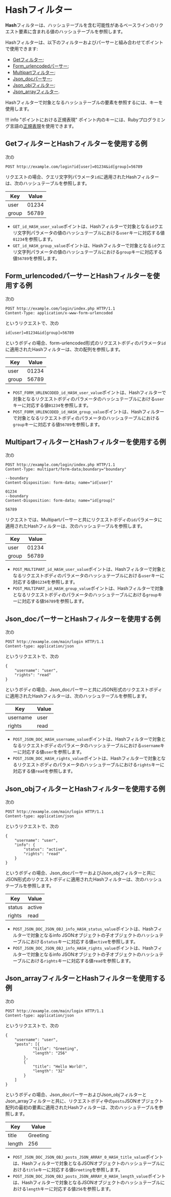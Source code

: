 [link-ruby]:        http://ruby-doc.org/core-2.6.1/doc/regexp_rdoc.html

[anchor1]:      #the-example-of-using-the-get-filter-and-the-hash-filter
[anchor2]:      #the-example-of-using-the-form_urlencoded-parser-with-the-hash-filter
[anchor3]:      #the-example-of-using-the-multipart-filter-and-the-hash-filter
[anchor4]:      #the-example-of-using-the-json_doc-parser-and-the-hash-filter
[anchor5]:      #the-example-of-using-the-json_obj-filter-and-the-hash-filter
[anchor6]:      #the-example-of-using-the-json_array-filter-and-the-hash-filter


# Hashフィルター

**Hash**フィルターは、ハッシュテーブルを含む可能性があるベースラインのリクエスト要素に含まれる値のハッシュテーブルを参照します。

Hashフィルターは、以下のフィルターおよびパーサーと組み合わせてポイントで使用できます:
* [Getフィルター][anchor1];
* [Form_urlencodedパーサー][anchor2];
* [Multipartフィルター][anchor3];
* [Json_docパーサー][anchor4];
* [Json_objフィルター][anchor5];
* [Json_arrayフィルター][anchor6].

Hashフィルターで対象となるハッシュテーブルの要素を参照するには、キーを使用します。

!!! info "ポイントにおける正規表現"
    ポイント内のキーには、Rubyプログラミング言語の[正規表現][link-ruby]を使用できます。  

## GetフィルターとHashフィルターを使用する例

次の

```
POST http://example.com/login?id[user]=01234&id[group]=56789 
```

リクエストの場合、クエリ文字列パラメータ`id`に適用されたHashフィルターは、次のハッシュテーブルを参照します。

| Key   | Value    |
|-------|----------|
| user  | 01234    |
| group | 56789    |

* `GET_id_HASH_user_value`ポイントは、Hashフィルターで対象となる`id`クエリ文字列パラメータの値のハッシュテーブルにおける`user`キーに対応する値`01234`を参照します。
* `GET_id_HASH_group_value`ポイントは、Hashフィルターで対象となる`id`クエリ文字列パラメータの値のハッシュテーブルにおける`group`キーに対応する値`56789`を参照します。


## Form_urlencodedパーサーとHashフィルターを使用する例

次の

```
POST http://example.com/login/index.php HTTP/1.1
Content-Type: application/x-www-form-urlencoded
```

というリクエストで、次の

```
id[user]=01234&id[group]=56789
```

というボディの場合、form-urlencoded形式のリクエストボディのパラメータ`id`に適用されたHashフィルターは、次の配列を参照します。

| Key   | Value    |
|-------|----------|
| user  | 01234    |
| group | 56789    |

* `POST_FORM_URLENCODED_id_HASH_user_value`ポイントは、Hashフィルターで対象となるリクエストボディのパラメータのハッシュテーブルにおける`user`キーに対応する値`01234`を参照します。
* `POST_FORM_URLENCODED_id_HASH_group_value`ポイントは、Hashフィルターで対象となるリクエストボディのパラメータのハッシュテーブルにおける`group`キーに対応する値`56789`を参照します。 

## MultipartフィルターとHashフィルターを使用する例

次の

```
POST http://example.com/login/index.php HTTP/1.1
Content-Type: multipart/form-data;boundary="boundary" 

--boundary 
Content-Disposition: form-data; name="id[user]" 

01234 
--boundary 
Content-Disposition: form-data; name="id[group]"

56789
```

リクエストでは、Multipartパーサーと共にリクエストボディの`id`パラメータに適用されたHashフィルターは、次のハッシュテーブルを参照します。

| Key   | Value    |
|-------|----------|
| user  | 01234    |
| group | 56789    |

* `POST_MULTIPART_id_HASH_user_value`ポイントは、Hashフィルターで対象となるリクエストボディのパラメータのハッシュテーブルにおける`user`キーに対応する値`01234`を参照します。
* `POST_MULTIPART_id_HASH_group_value`ポイントは、Hashフィルターで対象となるリクエストボディのパラメータのハッシュテーブルにおける`group`キーに対応する値`56789`を参照します。

## Json_docパーサーとHashフィルターを使用する例

次の

```
POST http://example.com/main/login HTTP/1.1
Content-type: application/json
```

というリクエストで、次の

```
{
    "username": "user",
    "rights": "read"
}
```

というボディの場合、Json_docパーサーと共にJSON形式のリクエストボディに適用されたHashフィルターは、次のハッシュテーブルを参照します。

| Key      | Value    |
|----------|----------|
| username | user     |
| rights   | read     |

* `POST_JSON_DOC_HASH_username_value`ポイントは、Hashフィルターで対象となるリクエストボディのパラメータのハッシュテーブルにおける`username`キーに対応する値`user`を参照します。
* `POST_JSON_DOC_HASH_rights_value`ポイントは、Hashフィルターで対象となるリクエストボディのパラメータのハッシュテーブルにおける`rights`キーに対応する値`read`を参照します。

## Json_objフィルターとHashフィルターを使用する例

次の

```
POST http://example.com/main/login HTTP/1.1
Content-type: application/json
```

というリクエストで、次の

```
{
    "username": "user",
    "info": {
        "status": "active",
        "rights": "read"
    }
}
```

というボディの場合、Json_docパーサーおよびJson_objフィルターと共にJSON形式のリクエストボディに適用されたHashフィルターは、次のハッシュテーブルを参照します。

| Key    | Value    |
|--------|----------|
| status | active   |
| rights | read     |

* `POST_JSON_DOC_JSON_OBJ_info_HASH_status_value`ポイントは、Hashフィルターで対象となるinfo JSONオブジェクトの子オブジェクトのハッシュテーブルにおける`status`キーに対応する値`active`を参照します。
* `POST_JSON_DOC_JSON_OBJ_info_HASH_rights_value`ポイントは、Hashフィルターで対象となるinfo JSONオブジェクトの子オブジェクトのハッシュテーブルにおける`rights`キーに対応する値`read`を参照します。

## Json_arrayフィルターとHashフィルターを使用する例

次の

```
POST http://example.com/main/login HTTP/1.1
Content-type: application/json
```

というリクエストで、次の

```
{
    "username": "user",
    "posts": [{
            "title": "Greeting",
            "length": "256"
        },
        {
            "title": "Hello World!",
            "length": "32"
        }
    ]
}
```

というボディの場合、Json_docパーサーおよびJson_objフィルターとJson_arrayフィルターと共に、リクエストボディ中の`posts`JSONオブジェクト配列の最初の要素に適用されたHashフィルターは、次のハッシュテーブルを参照します。

| Key    | Value    |
|--------|----------|
| title  | Greeting |
| length | 256      |

* `POST_JSON_DOC_JSON_OBJ_posts_JSON_ARRAY_0_HASH_title_value`ポイントは、Hashフィルターで対象となるJSONオブジェクトのハッシュテーブルにおける`title`キーに対応する値`Greeting`を参照します。
* `POST_JSON_DOC_JSON_OBJ_posts_JSON_ARRAY_0_HASH_length_value`ポイントは、Hashフィルターで対象となるJSONオブジェクトのハッシュテーブルにおける`length`キーに対応する値`256`を参照します。